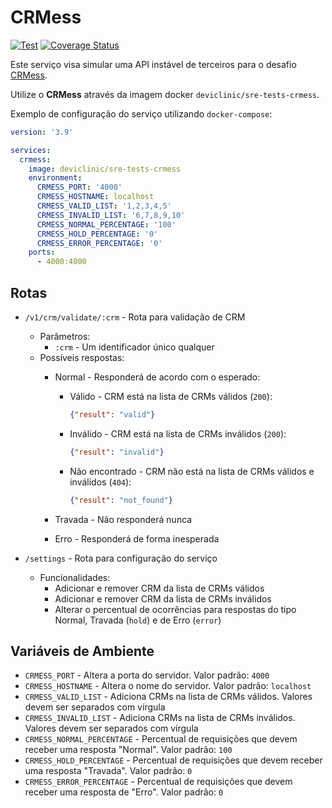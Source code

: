 # CRMess

[![Test](https://github.com/iclinic/sre-architect-challenge-crmess-service/actions/workflows/test.yml/badge.svg?branch=main)](https://github.com/iclinic/sre-architect-challenge-crmess-service/actions/workflows/test.yml)
[![Coverage Status](https://coveralls.io/repos/github/iclinic/sre-architect-challenge-crmess-service/badge.svg?branch=main&t=uFYJ25)](https://coveralls.io/github/iclinic/sre-architect-challenge-crmess-service?branch=main)

Este serviço visa simular uma API instável de terceiros para o desafio
[CRMess](https://github.com/iclinic/sre-architect-challenge-pub).

Utilize o **CRMess** através da imagem docker `deviclinic/sre-tests-crmess`.

Exemplo de configuração do serviço utilizando `docker-compose`:

```yaml
version: '3.9'

services:
  crmess:
    image: deviclinic/sre-tests-crmess
    environment:
      CRMESS_PORT: '4000'
      CRMESS_HOSTNAME: localhost
      CRMESS_VALID_LIST: '1,2,3,4,5'
      CRMESS_INVALID_LIST: '6,7,8,9,10'
      CRMESS_NORMAL_PERCENTAGE: '100'
      CRMESS_HOLD_PERCENTAGE: '0'
      CRMESS_ERROR_PERCENTAGE: '0'
    ports:
      - 4000:4000
```

## Rotas

- `/v1/crm/validate/:crm` - Rota para validação de CRM
  - Parâmetros:
    - `:crm` - Um identificador único qualquer
  - Possíveis respostas:
    - Normal - Responderá de acordo com o esperado:
      - Válido - CRM está na lista de CRMs válidos (`200`):
        ```json
        {"result": "valid"}
        ```
      - Inválido - CRM está na lista de CRMs inválidos (`200`):
        ```json
        {"result": "invalid"}
        ```
      - Não encontrado - CRM não está na lista de CRMs válidos e inválidos
        (`404`):
        ```json
        {"result": "not_found"}
        ```

    - Travada - Não responderá nunca
    - Erro - Responderá de forma inesperada

- `/settings` - Rota para configuração do serviço
  - Funcionalidades:
    - Adicionar e remover CRM da lista de CRMs válidos
    - Adicionar e remover CRM da lista de CRMs inválidos
    - Alterar o percentual de ocorrências para respostas do tipo Normal,
      Travada (`hold`) e de Erro (`error`)

## Variáveis de Ambiente

- `CRMESS_PORT` - Altera a porta do servidor. Valor padrão: `4000`
- `CRMESS_HOSTNAME` - Altera o nome do servidor. Valor padrão: `localhost`
- `CRMESS_VALID_LIST` - Adiciona CRMs na lista de CRMs válidos. Valores devem
  ser separados com vírgula
- `CRMESS_INVALID_LIST` - Adiciona CRMs na lista de CRMs inválidos. Valores
  devem ser separados com vírgula
- `CRMESS_NORMAL_PERCENTAGE` - Percentual de requisições que devem receber uma
  resposta "Normal". Valor padrão: `100`
- `CRMESS_HOLD_PERCENTAGE` - Percentual de requisições que devem receber uma
  resposta "Travada". Valor padrão: `0`
- `CRMESS_ERROR_PERCENTAGE` - Percentual de requisições que devem receber uma
  resposta de "Erro". Valor padrão: `0`